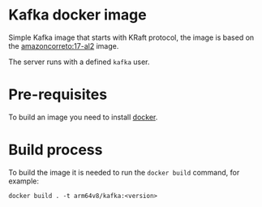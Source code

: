 # Kafka docker image

Simple Kafka image that starts with KRaft protocol, the image is based on the [amazoncorreto:17-al2](https://github.com/corretto/corretto-docker/blob/7996710c56ef95dba20bb0d5784b0e941dfdaa5b/17/jdk/al2/Dockerfile) image.

The server runs with a defined `kafka` user.

# Pre-requisites

To build an image you need to install [docker](https://docs.docker.com/desktop/).


# Build process 
 
To build the image it is needed to run the `docker build` command, for example:

```shell
docker build . -t arm64v8/kafka:<version> 
```